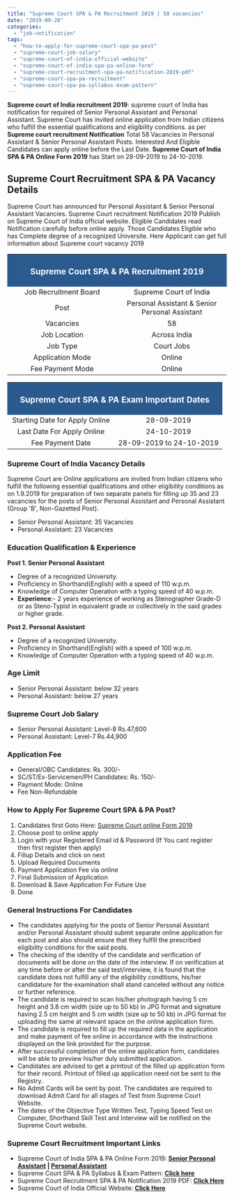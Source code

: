 ```yaml
---
title: "Supreme Court SPA & PA Recruitment 2019 | 58 vacancies"
date: "2019-09-28"
categories: 
  - "job-notification"
tags: 
  - "how-to-apply-for-supreme-court-spa-pa-post"
  - "supreme-court-job-salary"
  - "supreme-court-of-india-official-website"
  - "supreme-court-of-india-spa-pa-online-form"
  - "supreme-court-recruitment-spa-pa-notification-2019-pdf"
  - "supreme-court-spa-pa-recruitment"
  - "supreme-court-spa-pa-syllabus-exam-pattern"
---
```


**Supreme court of India recruitment 2019**: supreme court of India has notification for required of Senior Personal Assistant and Personal Assistant. Supreme Court has invited online application from Indian citizens who fulfill the essential qualifications and eligibility conditions. as per **Supreme court recruitment Notification** Total 58 Vacancies in Personal Assistant & Senior Personal Assistant Posts. Interested And Eligible Candidates can apply online before the Last Date. **Supreme Court of India SPA & PA Online Form 2019** has Start on 28-09-2019 to 24-10-2019.

## Supreme Court Recruitment SPA & PA Vacancy Details

Supreme Court has announced for Personal Assistant & Senior Personal Assistant Vacancies. Supreme Court recruitment Notification 2019 Publish on Supreme Court of India official website. Eligible Candidates read Notification carefully before online apply. Those Candidates Eligible who has Complete degree of a recognized Universite. Here Applicant can get full information about Supreme court vacancy 2019

<table style="border-collapse: collapse; width: 100%;"><tbody><tr><td style="width: 50%; background-color: #2a5a8e;" colspan="2"><h3 style="text-align: center;"><strong><span style="color: #ffffff;">Supreme Court SPA &amp; PA Recruitment</span></strong><strong><span style="color: #ffffff;">&nbsp;2019</span></strong></h3></td></tr><tr><td style="width: 50%; text-align: center;"><span style="font-size: 12pt;">Job Recruitment Board</span></td><td style="width: 50%; text-align: center;"><span style="font-size: 12pt;">Supreme Court of India</span></td></tr><tr><td style="width: 50%; text-align: center;"><span style="font-size: 12pt;">Post</span></td><td style="width: 50%; text-align: center;"><span style="font-size: 12pt;">Personal Assistant &amp; Senior Personal Assistant</span></td></tr><tr><td style="width: 50%; text-align: center;"><span style="font-size: 12pt;">Vacancies</span></td><td style="width: 50%; text-align: center;"><span style="font-size: 12pt;">58</span></td></tr><tr><td style="width: 50%; text-align: center;"><span style="font-size: 12pt;">Job Location</span></td><td style="width: 50%; text-align: center;"><span style="font-size: 12pt;">Across India</span></td></tr><tr><td style="width: 50%; text-align: center;"><span style="font-size: 12pt;">Job Type</span></td><td style="width: 50%; text-align: center;"><span style="font-size: 12pt;">Court Jobs</span></td></tr><tr><td style="width: 50%; text-align: center;"><span style="font-size: 12pt;">Application Mode</span></td><td style="width: 50%; text-align: center;"><span style="font-size: 12pt;">Online</span></td></tr><tr><td style="width: 50%; text-align: center;"><span style="font-size: 12pt;">Fee Payment Mode</span></td><td style="width: 50%; text-align: center;"><span style="font-size: 12pt;">Online</span></td></tr></tbody></table>

<table style="border-collapse: collapse; width: 100%;"><tbody><tr><td style="width: 50%; background-color: #2a5a8e;" colspan="2"><h3 style="text-align: center;"><strong><span style="color: #ffffff;">Supreme Court SPA &amp; PA Exam Important Dates</span></strong></h3></td></tr><tr><td style="width: 50%; text-align: center;"><span style="font-size: 12pt;">Starting</span><span style="font-size: 12pt;"> Date for Apply Online</span></td><td style="width: 50%; text-align: center;"><span style="font-size: 12pt;">28-09-2019</span></td></tr><tr><td style="width: 50%; text-align: center;"><span style="font-size: 12pt;">Last Date For Apply Online</span></td><td style="width: 50%; text-align: center;"><span style="font-size: 12pt;">24-10-2019</span></td></tr><tr><td style="width: 50%; text-align: center;"><span style="font-size: 12pt;">Fee Payment Date</span></td><td style="width: 50%; text-align: center;"><span style="font-size: 12pt;">28-09-2019 to 24-10-2019</span></td></tr></tbody></table>

### **Supreme Court of India Vacancy Details**

Supreme Court are Online applications are invited from Indian citizens who fulfill the following essential qualifications and other eligibility conditions as on 1.9.2019 for preparation of two separate panels for filling up 35 and 23 vacancies for the posts of Senior Personal Assistant and Personal Assistant (Group 'B', Non-Gazetted Post).

- Senior Personal Assistant: 35 Vacancies
- Personal Assistant: 23 Vacancies

### **Education Qualification & Experience**

**Post 1. Senior Personal Assistant**

- Degree of a recognized University.
- Proficiency in Shorthand(English) with a speed of 110 w.p.m.
- Knowledge of Computer Operation with a typing speed of 40 w.p.m.
- **Experience**:- 2 years experience of working as Stenographer Grade-D or as Steno-Typist in equivalent grade or collectively in the said grades or higher grade.

**Post 2. Personal Assistant**

- Degree of a recognized University.
- Proficiency in Shorthand(English) with a speed of 100 w.p.m.
- Knowledge of Computer Operation with a typing speed of 40 w.p.m.

### **Age Limit**

- Senior Personal Assistant: below 32 years
- Personal Assistant: below 27 years

### **Supreme Court Job Salary**

- Senior Personal Assistant: Level-8 Rs.47,600
- Personal Assistant: Level-7 Rs.44,900

### **Application Fee**

- General/OBC Candidates: Rs. 300/-
- SC/ST/Ex-Servicemen/PH Candidates: Rs. 150/-
- Payment Mode: Online
- Fee Non-Refundable

### **How to Apply For Supreme Court SPA & PA Post?**

1. Candidates first Goto Here: [Supreme Court online Form 2019](https://jobapply.in/supremecourt2019paspa/default.aspx?msg=Invalid%20Session/Post%20Selected...)
2. Choose post to online apply
3. Login with your Registered Email id & Password (If You cant register then first register then apply)
4. Fillup Details and click on next
5. Upload Required Documents
6. Payment Application Fee via online
7. Final Submission of Application
8. Download & Save Application For Future Use
9. Done

### **General Instructions For Candidates**

- The candidates applying for the posts of Senior Personal Assistant and/or Personal Assistant should submit separate online application for each post and also should ensure that they fulfill the prescribed eligibility conditions for the said posts.
- The checking of the identity of the candidate and verification of documents will be done on the date of the interview. If on verification at any time before or after the said test/interview, it is found that the candidate does not fulfill any of the eligibility conditions, his/her candidature for the examination shall stand canceled without any notice or further reference.
- The candidate is required to scan his/her photograph having 5 cm height and 3.8 cm width (size up to 50 kb) in JPG format and signature having 2.5 cm height and 5 cm width (size up to 50 kb) in JPG format for uploading the same at relevant space on the online application form.
- The candidate is required to fill up the required data in the application and make payment of fee online in accordance with the instructions displayed on the link provided for the purpose.
- After successful completion of the online application form, candidates will be able to preview his/her duly submitted application.
- Candidates are advised to get a printout of the filled up application form for their record. Printout of filled up application need not be sent to the Registry.
- No Admit Cards will be sent by post. The candidates are required to download Admit Card for all stages of Test from Supreme Court Website.
- The dates of the Objective Type Written Test, Typing Speed Test on Computer, Shorthand Skill Test and Interview will be notified on the Supreme Court website.

### **Supreme Court Recruitment Important Links**

- Supreme Court of India SPA & PA Online Form 2019: **[Senior Personal Assistant](https://jobapply.in/supremecourt2019paspa/DefaultNext.aspx) | [Personal Assistant](https://jobapply.in/supremecourt2019paspa/DefaultNext.aspx)**
- Supreme Court SPA & PA Syllabus & Exam Pattern: [**Click here**](https://freegovtjobalert.in/supreme-court-spa-pa-syllabus-and-exam-pattern/)
- Supreme Court Recruitment SPA & PA Notification 2019 PDF: [**Click Here**](https://freegovtjobalert.in/wp-content/uploads/2019/09/Supreme-Court-Recruitment-SPA-PA-Notification-2019-PDF.pdf)
- Supreme Court of India Official Website: [**Click Here**](https://sci.gov.in/)
